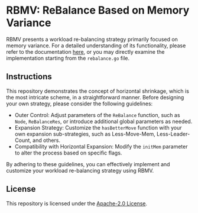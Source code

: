 # RBMV: ReBalance Based on Memory Variance

RBMV presents a workload re-balancing strategy primarily focused on memory variance. For a detailed understanding of its 
functionality, please refer to the documentation [here](rbmv.en.md), or you may directly examine the implementation 
starting from the `rebalance.go` file.

## Instructions

This repository demonstrates the concept of horizontal shrinkage, which is the most intricate scheme, in a 
straightforward manner. Before designing your own strategy, please consider the following guidelines:

- Outer Control: Adjust parameters of the `ReBalance` function, such as `Node`, `ReBalanceRes`, or introduce additional 
global parameters as needed.
- Expansion Strategy: Customize the `hasBetterMove` function with your own expansion sub-strategies, such as 
Less-Move-Mem, Less-Leader-Count, and others.
- Compatibility with Horizontal Expansion: Modify the `initMem` parameter to alter the process based on specific flags.

By adhering to these guidelines, you can effectively implement and customize your workload re-balancing strategy using RBMV.

## License

This repository is licensed under the [Apache-2.0 License](LICENSE).
